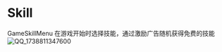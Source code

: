 # Skill
GameSkillMenu
在游戏开始时选择技能，通过激励广告随机获得免费的技能
![QQ_1738811347600](https://github.com/user-attachments/assets/d6e8c158-9c41-4391-8d44-0deb4ce7d420)

